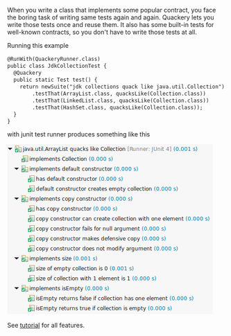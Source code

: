 When you write a class that implements some popular contract, you face the boring task of writing same tests again and again. 
Quackery lets you write those tests once and reuse them.
It also has some built-in tests for well-known contracts, so you don't have to write those tests at all.

Running this example

    @RunWith(QuackeryRunner.class)
    public class JdkCollectionTest {
      @Quackery
      public static Test test() {
        return newSuite("jdk collections quack like java.util.Collection")
            .testThat(ArrayList.class, quacksLike(Collection.class))
            .testThat(LinkedList.class, quacksLike(Collection.class))
            .testThat(HashSet.class, quacksLike(Collection.class));
      }
    }

with junit test runner produces something like this

![JdkTest.png](main/doc/JdkTest.png "JdkTest.png")

See [tutorial](main/doc/tutorial.md) for all features.
